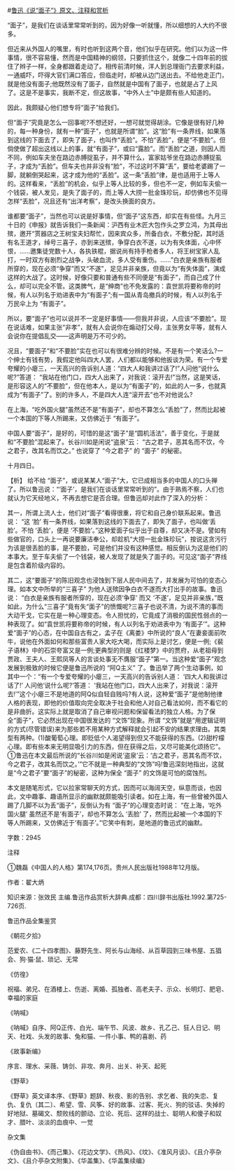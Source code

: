 #[鲁迅《说“面子”》原文、注释和赏析](https://www.vrrw.net/wx/9764.html)

“面子”，是我们在谈话里常常听到的，因为好像一听就懂，所以细想的人大约不很多。

但近来从外国人的嘴里，有时也听到这两个音，他们似乎在研究。他们以为这一件事情，很不容易懂，然而是中国精神的纲领，只要抓住这个，就像二十四年前的拔住了辫子一样，全身都跟着走动了。相传前清时候，洋人到总理衙门去要求利益，一通威吓，吓得大官们满口答应，但临走时，却被从边门送出去。不给他走正门，就是他没有面子;他既然没有了面子，自然就是中国有了面子，也就是占了上风了。这是不是事实，我断不定，但这故事，“中外人士”中是颇有些人知道的。

因此，我颇疑心他们想专将“面子”给我们。

但“面子”究竟是怎么一回事呢?不想还好，一想可就觉得胡涂。它像是很有好几种的，每一种身份，就有一种“面子”，也就是所谓“脸”。这“脸”有一条界线，如果落到这线的下面去了，即失了面子，也叫作“丢脸”。不怕“丢脸”，便是“不要脸”。但倘使做了超出这线以上的事，就“有面子”，或曰“露脸”。而“丢脸”之道，则因人而不同，例如车夫坐在路边赤膊捉虱子，并不算什么，富家姑爷坐在路边赤膊捉虱子，才成为“丢脸”。但车夫也并非没有“脸”，不过这时不算“丢”，要给老婆踢了一脚，就躺倒哭起来，这才成为他的“丢脸”。这一条“丢脸”律，是也适用于上等人的。这样看来，“丢脸”的机会，似乎上等人比较的多，但也不一定，例如车夫偷一个钱袋，被人发见，是失了面子的，而上等人大捞一批金珠珍玩，却仿佛也不见得怎样“丢脸”，况且还有“出洋考察”，是改头换面的良方。

谁都要“面子”，当然也可以说是好事情，但“面子”这东西，却实在有些怪。九月三十日的《申报》就告诉我们一条新闻：沪西有业木匠大包作头之罗立鸿，为其母出殡，邀开“贳器店之王树宝夫妇帮忙，因来宾众多，所备白衣，不敷分配，其时适有名王道才，绰号三喜子，亦到来送殡，争穿白衣不遂，以为有失体面，心中怀恨，……邀集徒党数十人，各执铁棍，据说尚有持手枪者多人，将王树宝家人乱打，一时双方有剧烈之战争，头破血流，多人受有重伤。……”白衣是亲族有服者所穿的，现在必须“争穿”而又“不遂”，足见并非亲族，但竟以为“有失体面”，演成这样的大战了。这时候，好像只要和普通有些不同便是“有面子”，而自己成了什么，却可以完全不管。这类脾气，是“绅商”也不免发露的：袁世凯将要称帝的时候，有人以列名于劝进表中为“有面子”;有一国从青岛撤兵的时候，有人以列名于万民伞上为 “有面子”。

所以，要“面子”也可以说并不一定是好事情——但我并非说，人应该“不要脸”。现在说话难，如果主张“非孝”，就有人会说你在煽动打父母，主张男女平等，就有人会说你在提倡乱交——这声明是万不可少的。

况且，“要面子”和“不要脸”实在也可以有很难分辨的时候。不是有一个笑话么?一个绅士有钱有势，我假定他叫四大人罢，人们都以能够和他扳谈为荣。有一个专爱夸耀的小瘪三，一天高兴的告诉别人道：“四大人和我讲过话了!”人问他“说什么呢?”答道： “我站在他门口，四大人出来了，对我说：滚开去!”当然，这是笑话，是形容这人的“不要脸”，但在他本人，是以为“有面子”的，如此的人一多，也就真成为“有面子”了。别的许多人，不是四大人连“滚开去”也不对他说么?

在上海，“吃外国火腿”虽然还不是“有面子”，却也不算怎么“丢脸”了，然而比起被一个本国的下等人所踢来，又仿佛近于 “有面子”。

中国人要“面子”，是好的，可惜的是这“面子”是“圆机活法”，善于变化，于是就和“不要脸”混起来了。长谷川如是闲说“盗泉”云： “古之君子，恶其名而不饮，今之君子，改其名而饮之。” 也说穿了 “今之君子” 的 “面子” 的秘密。

十月四日。



【析】 给不给 “面子”，或说某某人“面子”大，它已成相当多的中国人的口头禅了。所以鲁迅说：“‘面子’，是我们在谈话里常常听到的”。由于熟焉不察，人们也就认为它天经地义，不再去想它是否合理。但鲁迅却对此作了深入的分析：

其一，所谓上流人士，他们对“面子”看得很重，将它和自己身价联系起来。鲁迅说： “这 ‘脸’ 有一条界线，如果落到这线的下面去了，即失了面子，也叫做‘丢脸’。不怕 ‘丢脸’，便是 ‘不要脸’。”这种爱面子似乎出于自尊，却又决不是。譬如有些做官的，口头上一再说要廉洁奉公，却趁机“大捞一批金珠珍玩”，按说这贪污行为该是很丢脸的事，是不要脸，可是他们并没有这种感觉。相反倒认为这是他们的本事大。至于车夫偷了一个钱袋，被人发现了就是失了面子的。可见这“面子”界线是包含着阶级内容的。

其二，这“要面子”的陈旧观念也浸蚀到下层人民中间去了，并发展为可怕的变态心理。如本文中所举的“三喜子” 为他人送殡因争白衣不遂而大打出手的故事。鲁迅说： “白衣是亲族有服者所穿的，现在必须‘争穿’ 而又 ‘不遂’，足见并非亲族，”既如此，为什么“三喜子”竟有失“面子”的愤慨呢?三喜子也说不清，为说不清的事而大动干戈，它实在是一种心理变态。令人担忧的，它竟成了消极的国民性弱点的一种表现了。如“袁世凯将要称帝的时候，有人以列名于劝进表中为 ‘有面子’”。这种爱“面子”的心态，在中国自古有之，孟子在《离娄》中所说的“良人”在妻妾面前吹牛，说他在外面如何和那些富贵人家大吃大喝，而实际上是讨乞，便是一例;《裴子语林》中的石崇夸富又是一例;更典型的则是《红楼梦》中的贾府，从老祖母到贾政、王夫人、王熙凤等人的言谈处事无不膺服“面子”第一。当这种爱“面子”观念发展到极致的时候它便是鲁迅所说的 “阿Q主义” 了。鲁迅举了两个生动事例，如其中一个：“有一个专爱夸耀的小瘪三，一天高兴的告诉别人道： ‘四大人和我讲过话了!’ 人问他‘说什么呢?’答道： ‘我站在他门口，四大人出来了，对我说：滚开去!’”这个小瘪三不是地道的阿Q似自轻自贱吗?有人说，这种爱“面子”是他制他律人格的表现，即他的价值取向完全取决于社会和他人对自己看法如何，而不看它的是非曲折。这实际上就是取消了自己审视问题和保留看法的独立人格。为了保全“面子”，它必然出现在中国很发达的 “文饰”现象。所谓 “文饰”就是“用逻辑证明的方式(尽管错误)来为那些若不用某种方式解释就会引起不安的结果求理由。其类型有两种。(1)酸葡萄心理。即贬低个人渴望得到但又不能获得的东西。(2)甜柠檬心理。即有些本来无明显吸引力的东西，但在获得之后，又尽可能美化颂扬它”。①鲁迅在本文最后所说的“长谷川如是闲说‘盗泉’云：‘古之君子，恶其名而不饮，今之君子，改其名而饮之。’”它不就是一种典型的“文饰”吗!鲁迅深刻地指出，这就是“今之君子”要“面子”的秘密，这种为保全 “面子” 的文饰是可怕的腐蚀剂。

本文是随笔形式，它以拉家常聊天的方式，因而可以海阔天空，纵意而谈，也因此，文中趣事、趣语所显示的幽默就颇能吸引读者。如在上海，有一些曾被外国人踢了几脚不以为丢“面子”，反倒认为有 “面子”的心理变态时说： “在上海，‘吃外国火腿’ 虽然还不是‘有面子’，却也不算怎么 ‘丢脸’ 了，然而比起被一个本国的下等人所踢来，又仿佛近于‘有面子’。”它笑中有刺，是地道的鲁迅式的幽默。

字数：2945

注释

①魏磊《中国人的人格》第174,176页。贵州人民出版社1988年12月版。

作者：翟大炳

知识来源：张效民 主编.鲁迅作品赏析大辞典.成都：四川辞书出版社.1992.第725-726页.

鲁迅作品全集鉴赏

《朝花夕拾》

范爱农、《二十四孝图》、藤野先生、阿长与山海经、从百草园到三味书屋、五猖会、狗·猫·鼠、琐记、无常

《仿徨》

祝福、弟兄、在酒楼上、伤逝、离婚、孤独者、高老夫子、示众、长明灯、肥皂、幸福的家庭

《呐喊》

《呐喊》自序、阿Q正传、白光、端午节、风波、故乡、孔乙己、狂人日记、明天、社戏、头发的故事、兔和猫、一件小事、鸭的喜剧、药

《故事新编》

序言、理水、采薇、铸剑、非攻、奔月、出关、补天、起死

《野草》

《野草》英文译本序、《野草》题辞、秋夜、影的告别、求乞者、我的失恋、复仇、复仇〔其二〕、希望、雪、风筝、好的故事、过客、死火、狗的驳诘、失掉的好地狱、墓碣文、颓败线的颤动、立论、死后、这样的战士、聪明人和傻子和奴才、腊叶、淡淡的血痕中、一觉

杂文集

《伪自由书》、《而己集》、《花边文学》、《热风》、《坟》、《准风月谈》、《且介亭杂文》、《且介亭杂文附集》、《华盖集》、《华盖集续编》

